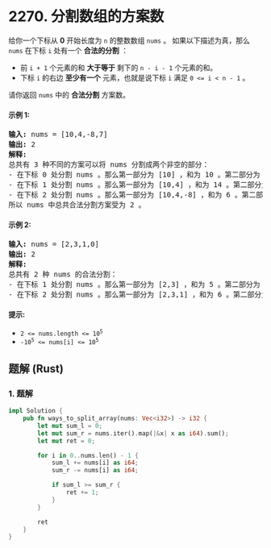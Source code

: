 # 2270. 分割数组的方案数
给你一个下标从 **0** 开始长度为 `n` 的整数数组 `nums` 。
如果以下描述为真，那么 `nums` 在下标 `i` 处有一个 **合法的分割** ：
* 前 `i + 1` 个元素的和 **大于等于** 剩下的 `n - i - 1` 个元素的和。
* 下标 `i` 的右边 **至少有一个** 元素，也就是说下标 `i` 满足 `0 <= i < n - 1` 。

请你返回 `nums` 中的 **合法分割** 方案数。

#### 示例 1:
<pre>
<strong>输入:</strong> nums = [10,4,-8,7]
<strong>输出:</strong> 2
<strong>解释:</strong>
总共有 3 种不同的方案可以将 nums 分割成两个非空的部分：
- 在下标 0 处分割 nums 。那么第一部分为 [10] ，和为 10 。第二部分为 [4,-8,7] ，和为 3 。因为 10 >= 3 ，所以 i = 0 是一个合法的分割。
- 在下标 1 处分割 nums 。那么第一部分为 [10,4] ，和为 14 。第二部分为 [-8,7] ，和为 -1 。因为 14 >= -1 ，所以 i = 1 是一个合法的分割。
- 在下标 2 处分割 nums 。那么第一部分为 [10,4,-8] ，和为 6 。第二部分为 [7] ，和为 7 。因为 6 < 7 ，所以 i = 2 不是一个合法的分割。
所以 nums 中总共合法分割方案受为 2 。
</pre>

#### 示例 2:
<pre>
<strong>输入:</strong> nums = [2,3,1,0]
<strong>输出:</strong> 2
<strong>解释:</strong>
总共有 2 种 nums 的合法分割：
- 在下标 1 处分割 nums 。那么第一部分为 [2,3] ，和为 5 。第二部分为 [1,0] ，和为 1 。因为 5 >= 1 ，所以 i = 1 是一个合法的分割。
- 在下标 2 处分割 nums 。那么第一部分为 [2,3,1] ，和为 6 。第二部分为 [0] ，和为 0 。因为 6 >= 0 ，所以 i = 2 是一个合法的分割。
</pre>

#### 提示:
* <code>2 <= nums.length <= 10<sup>5</sup></code>
* <code>-10<sup>5</sup> <= nums[i] <= 10<sup>5</sup></code>

## 题解 (Rust)

### 1. 题解
```Rust
impl Solution {
    pub fn ways_to_split_array(nums: Vec<i32>) -> i32 {
        let mut sum_l = 0;
        let mut sum_r = nums.iter().map(|&x| x as i64).sum();
        let mut ret = 0;

        for i in 0..nums.len() - 1 {
            sum_l += nums[i] as i64;
            sum_r -= nums[i] as i64;

            if sum_l >= sum_r {
                ret += 1;
            }
        }

        ret
    }
}
```
